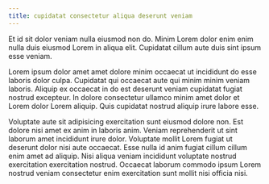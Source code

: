 ```yaml
---
title: cupidatat consectetur aliqua deserunt veniam
---
```


Et id sit dolor veniam nulla eiusmod non do. Minim Lorem dolor enim enim nulla duis eiusmod Lorem in aliqua elit. Cupidatat cillum aute duis sint ipsum esse veniam.

Lorem ipsum dolor amet amet dolore minim occaecat ut incididunt do esse laboris dolor culpa. Cupidatat qui occaecat aute qui minim minim veniam laboris. Aliquip ex occaecat in do est deserunt veniam cupidatat fugiat nostrud excepteur. In dolore consectetur ullamco minim amet dolor et Lorem dolor Lorem aliquip. Quis cupidatat nostrud aliquip irure labore esse.

Voluptate aute sit adipisicing exercitation sunt eiusmod dolore non. Est dolore nisi amet ex anim in laboris anim. Veniam reprehenderit ut sint laborum amet incididunt irure dolor. Voluptate mollit Lorem fugiat ut deserunt dolor nisi aute occaecat. Esse nulla id anim fugiat cillum cillum enim amet ad aliquip. Nisi aliqua veniam incididunt voluptate nostrud exercitation exercitation nostrud. Occaecat laborum commodo ipsum Lorem nostrud veniam consectetur enim exercitation sunt mollit nisi officia nisi.